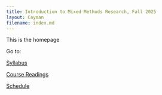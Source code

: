 ```yaml
---
title: Introduction to Mixed Methods Research, Fall 2025
layout: Cayman
filename: index.md
---
```

This is the homepage

Go to:

[Syllabus](resources/syllabus.md)

[Course Readings](resources/readings.md)

[Schedule](resources/schedule.md)
